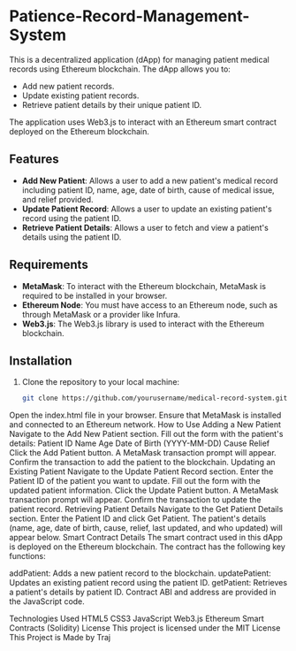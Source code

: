 # Patience-Record-Management-System

This is a decentralized application (dApp) for managing patient medical records using Ethereum blockchain. The dApp allows you to:

- Add new patient records.
- Update existing patient records.
- Retrieve patient details by their unique patient ID.

The application uses Web3.js to interact with an Ethereum smart contract deployed on the Ethereum blockchain.

## Features

- **Add New Patient**: Allows a user to add a new patient's medical record including patient ID, name, age, date of birth, cause of medical issue, and relief provided.
- **Update Patient Record**: Allows a user to update an existing patient's record using the patient ID.
- **Retrieve Patient Details**: Allows a user to fetch and view a patient's details using the patient ID.

## Requirements

- **MetaMask**: To interact with the Ethereum blockchain, MetaMask is required to be installed in your browser.
- **Ethereum Node**: You must have access to an Ethereum node, such as through MetaMask or a provider like Infura.
- **Web3.js**: The Web3.js library is used to interact with the Ethereum blockchain.

## Installation

1. Clone the repository to your local machine:

   ```bash
   git clone https://github.com/yourusername/medical-record-system.git
Open the index.html file in your browser. Ensure that MetaMask is installed and connected to an Ethereum network.
How to Use
Adding a New Patient
Navigate to the Add New Patient section.
Fill out the form with the patient's details:
Patient ID
Name
Age
Date of Birth (YYYY-MM-DD)
Cause
Relief
Click the Add Patient button.
A MetaMask transaction prompt will appear. Confirm the transaction to add the patient to the blockchain.
Updating an Existing Patient
Navigate to the Update Patient Record section.
Enter the Patient ID of the patient you want to update.
Fill out the form with the updated patient information.
Click the Update Patient button.
A MetaMask transaction prompt will appear. Confirm the transaction to update the patient record.
Retrieving Patient Details
Navigate to the Get Patient Details section.
Enter the Patient ID and click Get Patient.
The patient's details (name, age, date of birth, cause, relief, last updated, and who updated) will appear below.
Smart Contract Details
The smart contract used in this dApp is deployed on the Ethereum blockchain. The contract has the following key functions:

addPatient: Adds a new patient record to the blockchain.
updatePatient: Updates an existing patient record using the patient ID.
getPatient: Retrieves a patient's details by patient ID.
Contract ABI and address are provided in the JavaScript code.

Technologies Used
HTML5
CSS3
JavaScript
Web3.js
Ethereum Smart Contracts (Solidity)
License
This project is licensed under the MIT License
This Project is Made by Traj
